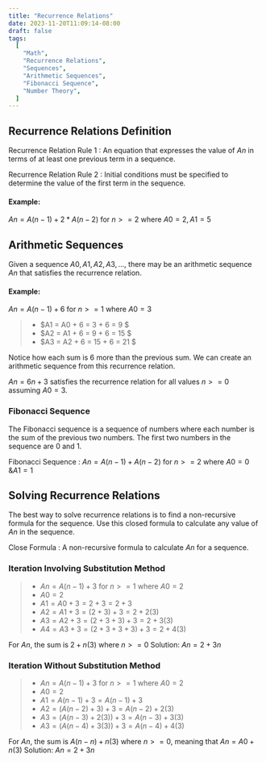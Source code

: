 ```yaml
---
title: "Recurrence Relations"
date: 2023-11-20T11:09:14-08:00
draft: false
tags:
  [
    "Math",
    "Recurrence Relations",
    "Sequences",
    "Arithmetic Sequences",
    "Fibonacci Sequence",
    "Number Theory",
  ]
---
```


## Recurrence Relations Definition

Recurrence Relation Rule 1
: An equation that expresses the value of $An$ in terms of at least one previous term in a sequence.

Recurrence Relation Rule 2
: Initial conditions must be specified to determine the value of the first term in the sequence.

#### Example:

$An = A(n-1)+ 2* A(n-2)$ for $n>= 2$ where $A0=2, A1=5$

## Arithmetic Sequences

Given a sequence $A0, A1, A2, A3, ...$, there may be an arithmetic sequence $An$ that satisfies the recurrence relation.

#### Example:

$An = A(n-1) + 6$ for $n>= 1$ where $A0=3$

> - $A1 = A0 + 6 = 3 + 6 = 9 $
> - $A2 = A1 + 6 = 9 + 6 = 15 $
> - $A3 = A2 + 6 = 15 + 6 = 21 $

Notice how each sum is 6 more than the previous sum. We can create an arithmetic sequence from this recurrence relation.

$An = 6n + 3$ satisfies the recurrence relation for all values $n>= 0$ assuming $A0=3$.

### Fibonacci Sequence

The Fibonacci sequence is a sequence of numbers where each number is the sum of the previous two numbers. The first two numbers in the sequence are $0$ and $1$.

Fibonacci Sequence
: $An=A(n-1)+A(n-2)$ for $n>=2$ where $A0=0$ &$A1=1$

## Solving Recurrence Relations

The best way to solve recurrence relations is to find a non-recursive formula for the sequence. Use this closed formula to calculate any value of $An$ in the sequence.

Close Formula
: A non-recursive formula to calculate $An$ for a sequence.

### Iteration Involving Substitution Method

> - $An = A(n-1) + 3$ for $n>= 1$ where $A0=2$
> - $A0 = 2$
> - $A1 = A0 + 3 = 2 + 3 =  2+3$
> - $A2 = A1 + 3 = (2+3) + 3 = 2 + 2(3)$
> - $A3 = A2 + 3 = (2+3+3) + 3 = 2 + 3(3)$
> - $A4 = A3 + 3 = (2+3+3+3)+3 = 2+ 4(3)$

For $An$, the sum is $2 + n(3)$ where $n>=0$
Solution: $An = 2+3n$

### Iteration Without Substitution Method

> - $An = A(n-1) + 3$ for $n>= 1$ where $A0=2$
> - $A0 = 2$
> - $A1 = A(n-1) + 3 = A(n-1) + 3$
> - $A2 = (A(n-2) + 3)+3 = A(n-2) + 2(3)$
> - $A3 = (A(n-3) + 2(3))+3 = A(n-3) + 3(3)$
> - $A3 = (A(n-4) + 3(3))+3 = A(n-4) + 4(3)$

For $An$, the sum is $A(n-n) + n(3)$ where $n>=0$, meaning that $An = A0 + n(3)$
Solution: $An = 2+3n$
